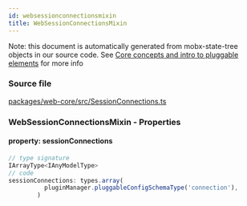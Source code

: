 ```yaml
---
id: websessionconnectionsmixin
title: WebSessionConnectionsMixin
---
```


Note: this document is automatically generated from mobx-state-tree objects in
our source code. See
[Core concepts and intro to pluggable elements](/docs/developer_guide/) for more
info

### Source file

[packages/web-core/src/SessionConnections.ts](https://github.com/GMOD/jbrowse-components/blob/main/packages/web-core/src/SessionConnections.ts)

### WebSessionConnectionsMixin - Properties

#### property: sessionConnections

```js
// type signature
IArrayType<IAnyModelType>
// code
sessionConnections: types.array(
          pluginManager.pluggableConfigSchemaType('connection'),
        )
```
